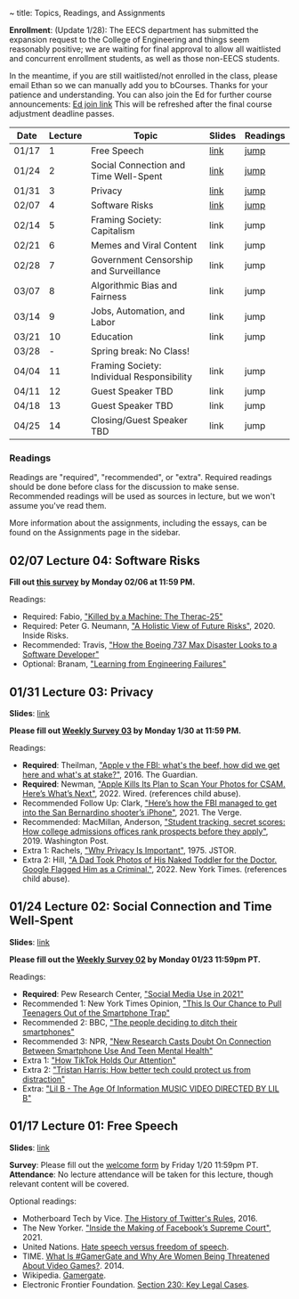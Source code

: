 ~ title: Topics, Readings, and Assignments

**Enrollment**: 
(Update 1/28): The EECS department has submitted the expansion request to the College of Engineering and things seem reasonably positive; we are waiting for final approval to allow all waitlisted and concurrent enrollment students, as well as those non-EECS students.

In the meantime, if you are still waitlisted/not enrolled in the class, please email Ethan so we can manually add you to bCourses. Thanks for your patience and understanding.
You can also join the Ed for further course announcements: [Ed join link](https://edstem.org/us/join/E8BdJn) This will be refreshed after the final course adjustment deadline passes.

<!--(Update 1/20): We are still waiting to hear back from the EECS department about whether we can expand this course beyond the lecture room capacity. As of today, the department has informed us that they are facing significant delays to address all course enrollment concerns (including ours) but are hoping to resolve things over the weekend.

Given the situation, there is a small chance that we can't expand the course in time for the upcoming add/drop deadline without fee. In the meantime, if you are a graduating senior and need the ethics requirement to graduate, we do encourage you to look for other courses that satisfy the requirement. In any case, we will hopefully learn something by early next week and will send out further information. Thanks for your patience and understanding.

If you are currently waitlisted or unable to enroll, you can join the Ed for further course announcements: [Ed join link](https://edstem.org/us/join/E8BdJn) This will be refreshed after the final course adjustment deadline passes.
-->

<!--If you are looking to enroll in this course but do not meet EECS department enrollment categories, please make a private post on Ed.-->



| Date  | Lecture | Topic                                 | Slides | Readings |
|-------|-------- | --------------------------------------|--------| ----------- |
| 01/17 |  1 | Free Speech                                     | [link][l01_slides] | [jump][l01_anchor] |
| 01/24 |  2 | Social Connection and Time Well-Spent           | [link][l02_slides] | [jump][l02_anchor] |
| 01/31 |  3 | Privacy                                         | [link][l03_slides] | [jump][l03_anchor] |
| 02/07 |  4 | Software Risks                                  | [link][l04_slides] | [jump][l04_anchor] |
| 02/14 |  5 | Framing Society: Capitalism                     | link | jump |
| 02/21 |  6 | Memes and Viral Content                         | link | jump |
| 02/28 |  7 | Government Censorship and Surveillance          | link | jump |
| 03/07 |  8 | Algorithmic Bias and Fairness                   | link | jump |
| 03/14 |  9 | Jobs, Automation, and Labor                     | link | jump |
| 03/21 | 10 | Education                                       | link | jump |
| 03/28 |  - | Spring break: No Class!                         |      |      |
| 04/04 | 11 | Framing Society: Individual Responsibility      | link | jump |
| 04/11 | 12 | Guest Speaker TBD                               | link | jump |
| 04/18 | 13 | Guest Speaker TBD                               | link | jump |
| 04/25 | 14 | Closing/Guest Speaker TBD                       | link | jump |

### Readings
Readings are "required", "recommended", or "extra". Required readings should be
done before class for the discussion to make sense. Recommended readings will be
used as sources in lecture, but we won't assume you've read them.

More information about the assignments, including the essays, can be found on the Assignments page in the sidebar.

<!-- FOR STAFF: Previous lecture links are in lecture-links.md -->


## 02/07 Lecture 04: Software Risks
<!--<b>Slides</b>: [link][l04_slides]
[l04_slides]: https://docs.google.com/presentation/d/1kl9R4y8-PakLvCJBZHVLMEJpat_-563V0R_bnBVnEcg/edit
-->

**Fill out [this survey][l04_form] by Monday 02/06 at 11:59 PM.**

Readings:
* Required: Fabio, ["Killed by a Machine: The Therac-25"](https://hackaday.com/2015/10/26/killed-by-a-machine-the-therac-25/)
* Required: Peter G. Neumann, ["A Holistic View of Future Risks"](http://www.csl.sri.com/users/neumann/cacm250.pdf), 2020. Inside Risks.
* Recommended: Travis, ["How the Boeing 737 Max Disaster Looks to a Software Developer"](https://spectrum.ieee.org/aerospace/aviation/how-the-boeing-737-max-disaster-looks-to-a-software-developer)
* Optional: Branam, ["Learning from Engineering Failures"](https://www.embeddedrelated.com/showarticle/1410.php)

[l04_anchor]: #02-06-lecture-4-software-risks
[l04_form]: https://docs.google.com/forms/d/e/1FAIpQLScw_cLYTiH-jAJQX89pXacjcKeP8qZqSBTdK00gMElQaWbxdA/viewform?usp=sf_link
[l04_slides]: https://docs.google.com/presentation/d/1kl9R4y8-PakLvCJBZHVLMEJpat_-563V0R_bnBVnEcg/edit?usp=sharing

## 01/31 Lecture 03: Privacy

<b>Slides</b>: [link][l03_slides]

**Please fill out [Weekly Survey 03][l03_form] by Monday 1/30 at 11:59 PM.**

Readings:
* **Required**: Theilman, ["Apple v the FBI: what's the beef, how did we get here and what's at stake?"](https://www.theguardian.com/technology/2016/feb/20/apple-fbi-iphone-explainer-san-bernardino), 2016. The Guardian.
* **Required**:  Newman, ["Apple Kills Its Plan to Scan Your Photos for CSAM. Here’s What’s Next"](https://www.wired.com/story/apple-photo-scanning-csam-communication-safety-messages/), 2022. Wired. (references child abuse).
* Recommended Follow Up: Clark, ["Here’s how the FBI managed to get into the San Bernardino shooter’s iPhone"](https://www.theverge.com/2021/4/14/22383957/fbi-san-bernadino-iphone-hack-shooting-investigation), 2021. The Verge.
* Recommended: MacMillan, Anderson, ["Student tracking, secret scores: How college admissions offices rank prospects before they apply"](https://www.washingtonpost.com/business/2019/10/14/colleges-quietly-rank-prospective-students-based-their-personal-data/), 2019. Washington Post.
* Extra 1: Rachels, ["Why Privacy Is Important"](https://www.jstor.org/stable/2265077?seq=1), 1975. JSTOR.
* Extra 2: Hill, ["A Dad Took Photos of His Naked Toddler for the Doctor. Google Flagged Him as a Criminal."](https://www.nytimes.com/2022/08/21/technology/google-surveillance-toddler-photo.html), 2022. New York Times. (references child abuse).

[l03_anchor]: #01-31-lecture-03-privacy
[l03_form]: https://docs.google.com/forms/d/e/1FAIpQLSe5aLV2vMQYTtLfkO2zqwFq7bqyehcjYXZf_moWoyLuIvhsaQ/viewform?usp=sf_link
[l03_slides]: https://docs.google.com/presentation/d/16oaFWbDXew0gfmoCCTAzWqXcnb-cQdWIEYja_rkpbvc/edit?usp=sharing

## 01/24 Lecture 02: Social Connection and Time Well-Spent

<b>Slides</b>: [link][l02_slides]

**Please fill out the [Weekly Survey 02][l02_form] by Monday 01/23 11:59pm PT.**

Readings:

* **Required**: Pew Research Center, ["Social Media Use in 2021"](https://www.pewresearch.org/internet/2021/04/07/social-media-use-in-2021/)
* Recommended 1: New York Times Opinion, ["This Is Our Chance to Pull Teenagers Out of the Smartphone Trap"](https://www.nytimes.com/2021/07/31/opinion/smartphone-iphone-social-media-isolation.html)
* Recommended 2: BBC, ["The people deciding to ditch their smartphones"](https://www.bbc.com/news/business-60067032)
* Recommended 3: NPR, ["New Research Casts Doubt On Connection Between Smartphone Use And Teen Mental Health"](https://www.npr.org/2019/08/19/752529380/new-research-casts-doubt-on-connection-between-smartphone-use-and-teen-mental-he)
* Extra 1: ["How TikTok Holds Our Attention"](https://www.newyorker.com/magazine/2019/09/30/how-tiktok-holds-our-attention)
* Extra 2: ["Tristan Harris: How better tech could protect us from distraction"](https://www.ted.com/talks/tristan_harris_how_better_tech_could_protect_us_from_distraction/up-next)
* Extra: ["Lil B - The Age Of Information MUSIC VIDEO DIRECTED BY LIL B"](https://www.youtube.com/watch?v=corY-FZAZog)

[l02_anchor]: #01-24-lecture-02-social-connection-and-time-well-spent
[l02_form]: https://docs.google.com/forms/d/e/1FAIpQLSeG_KX6C8zXpvPlZGMO6hlaa4nCjTo-JCYhvTyIvVLQgQy6fQ/viewform?usp=sf_link
[l02_slides]: https://docs.google.com/presentation/d/1mZ7AQFgbzLHIU5gjewKvjtAzw_pUUJGDbFBryMY6DSU/edit?usp=sharing

## 01/17 Lecture 01: Free Speech

<b>Slides</b>: [link][l01_slides]

**Survey**: Please fill out the [welcome form][welcome_form] by Friday 1/20 11:59pm PT.<br/>
**Attendance**: No lecture attendance will be taken for this lecture, though relevant content will be covered.

<!--**Interested in CS H195?** Check out the Discussion Info page in the sidebar and fill out the interest form listed on the [Course Catalog](https://classes.berkeley.edu/content/2023-spring-compsci-h195-001-lec-001). **Course applications are due Wednesday 1/25 11:59pm PT.**-->

Optional readings:
- Motherboard Tech by Vice. [The History of Twitter's Rules](https://www.vice.com/en/article/z43xw3/the-history-of-twitters-rules), 2016.
- The New Yorker. ["Inside the Making of Facebook’s Supreme Court"](https://www.newyorker.com/tech/annals-of-technology/inside-the-making-of-facebooks-supreme-court), 2021.
- United Nations. [Hate speech versus freedom of speech](https://www.un.org/en/hate-speech/understanding-hate-speech/hate-speech-versus-freedom-of-speech).
- TIME. [What Is #GamerGate and Why Are Women Being Threatened About Video Games?](https://time.com/3510381/gamergate-faq/). 2014.
- Wikipedia. [Gamergate](https://en.wikipedia.org/wiki/Gamergate_(harassment_campaign)).
- Electronic Frontier Foundation. [Section 230: Key Legal Cases](https://www.eff.org/issues/cda230/legal).

[l01_anchor]: #01-17-lecture-01-free-speech
[l01_slides]: https://docs.google.com/presentation/d/1bUwt_QM4ZSAIYGSUVnQMMGD0TYs-DgMHCXgEnOk7K3E/edit?usp=sharing
[welcome_form]: https://docs.google.com/forms/d/e/1FAIpQLScmLPmDYpyZxt9MIGeZbO7t3gB-BP4VJuAK8jzejXNvu-YUbw/viewform?usp=sf_link

[l05_anchor]: #10-03-lecture-5-memes
[l06_anchor]: #10-10-lecture-6-framing-society-and-identity
[l07_anchor]: #10-17-lecture-7-software-risks
[l08_anchor]: #10-24-lecture-8-algorithmic-bias-and-fairness
[l09_anchor]: #10-31-lecture-9-the-optimization-mindset-tech-policy-big-tech
[l10_anchor]: #11-7-lecture-10-christina-warren-twitter-ai-tools-q-amp-a
[l11_anchor]: #11-14-lecture-11-jobs-and-automation-and-labor
[l12_anchor]: #11-21-lecture-canceled-education
[l13_anchor]: #11-28-lecture-12-james-allworth

